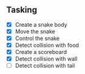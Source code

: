 ## Tasking
- [x] Create a snake body
- [x] Move the snake
- [x] Control the snake
- [x] Detect collision with food
- [x] Create a scoreboard
- [x] Detect collision with wall
- [ ] Detect collision with tail